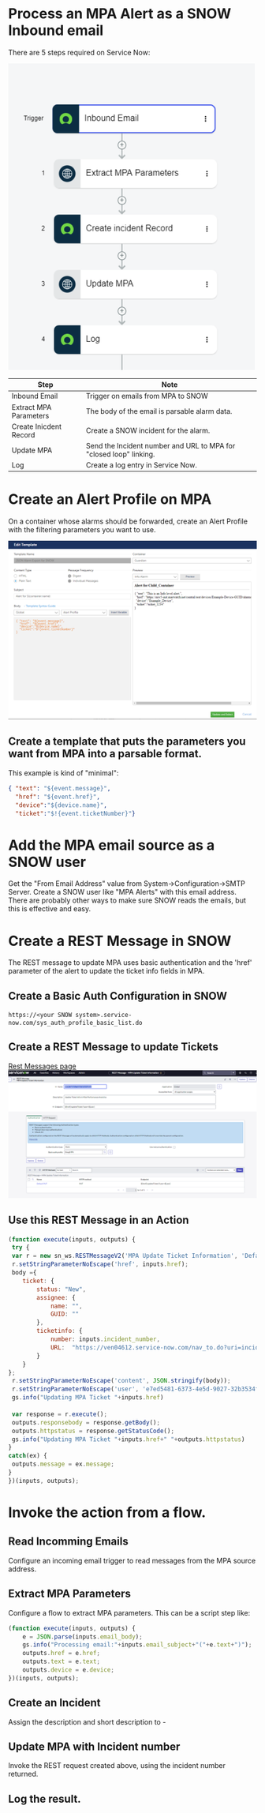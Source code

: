 # Process an MPA Alert as a SNOW Inbound email

There are 5 steps required on Service Now:

<img src="./docs/SNOW REST/SNOW Inbound Email Flow.PNG" width=500>

Step|Note
---|---
Inbound Email | Trigger on emails from MPA to SNOW
Extract MPA Parameters | The body of the email is parsable alarm data.
Create Inicdent Record | Create a SNOW incident for the alarm.
Update MPA | Send the Incident number and URL to MPA for "closed loop" linking.
Log | Create a log entry in Service Now.

# Create an Alert Profile on MPA
On a container whose alarms should be forwarded, create an Alert Profile with the filtering parameters you 
want to use. 

<img src="./docs/SNOW REST/MPA SNOW alert profile.PNG" width=800>

## Create a template that puts the parameters you want from MPA into a parsable format.
This example is kind of "minimal":
```JSON
{ "text": "${event.message}",
  "href": "${event.href}",
  "device":"${device.name}",
  "ticket":"$!{event.ticketNumber}"}
```


# Add the MPA email source as a SNOW user
Get the "From Email Address" value from  System->Configuration->SMTP Server.
Create a SNOW user like "MPA Alerts" with this email address.   There are probably other ways to 
make sure SNOW reads the emails, but this is effective and easy.

# Create a REST Message in SNOW
The REST message to update MPA uses basic authentication and the 'href' parameter of the alert to update
the ticket info fields in MPA.

## Create a Basic Auth Configuration in SNOW
```url
https://<your SNOW system>.service-now.com/sys_auth_profile_basic_list.do
```

## Create a REST Message to update Tickets
[Rest Messages page](https://ven04612.service-now.com/now/nav/ui/classic/params/target/sys_rest_message_list.do)
<img src="./docs/SNOW REST/REST.PNG">

## Use this REST Message in an Action
```javascript
(function execute(inputs, outputs) {
 try { 
 var r = new sn_ws.RESTMessageV2('MPA Update Ticket Information', 'Default PUT');
 r.setStringParameterNoEscape('href', inputs.href);
 body ={
    ticket: {
        status: "New",
        assignee: {
            name: "",
            GUID: ""
        },
        ticketinfo: {
            number: inputs.incident_number,
            URL:  "https://ven04612.service-now.com/nav_to.do?uri=incident.do?sysparm_query=number="+inputs.incident_number
        }
    }
};
 r.setStringParameterNoEscape('content', JSON.stringify(body));
 r.setStringParameterNoEscape('user', 'e7ed5481-6373-4e5d-9027-32b3534fdd0c');
 gs.info("Updating MPA Ticket "+inputs.href)

 var response = r.execute();
 outputs.responsebody = response.getBody();
 outputs.httpstatus = response.getStatusCode();
 gs.info("Updating MPA Ticket "+inputs.href+" "+outputs.httpstatus)
}
catch(ex) {
 outputs.message = ex.message;
}
})(inputs, outputs);
```

# Invoke the action from a flow.
## Read Incomming Emails
Configure an incoming email trigger to read messages from the MPA source address.

## Extract MPA Parameters
Configure a flow to extract MPA parameters.
This can be a script step like:
```javascript 
(function execute(inputs, outputs) {
    e = JSON.parse(inputs.email_body);
    gs.info("Processing email:"+inputs.email_subject+"("+e.text+")");
    outputs.href = e.href;
    outputs.text = e.text;
    outputs.device = e.device;
})(inputs, outputs);
```

## Create an Incident
Assign the description and short description to <device>-<text>

## Update MPA with Incident number
Invoke the REST request created above, using the incident number returned.

## Log the result.



## 